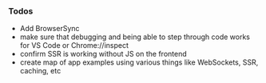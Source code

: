 ### Todos


- Add BrowserSync
- make sure that debugging and being able to step through code works for VS Code or Chrome://inspect
- confirm SSR is working without JS on the frontend
- create map of app examples using various things like WebSockets, SSR, caching, etc
